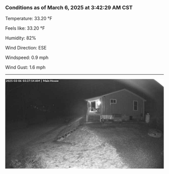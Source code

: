 ### Conditions as of March 6, 2025 at 3:42:29 AM CST 

Temperature: 33.20 &deg;F

Feels like: 33.20 &deg;F

Humidity: 82%

Wind Direction: ESE

Windspeed: 0.9 mph

Wind Gust: 1.6 mph

---

<img src="./images/latest.jpeg"/>

